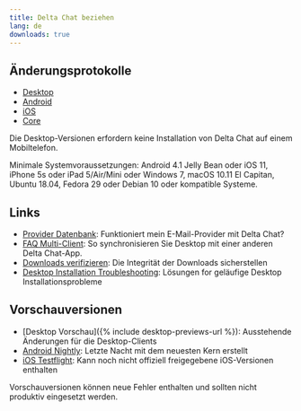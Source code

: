 ```yaml
---
title: Delta Chat beziehen
lang: de
downloads: true
---
```


## Änderungsprotokolle

* [Desktop](https://github.com/deltachat/deltachat-desktop/blob/master/CHANGELOG.md)
* [Android](https://github.com/deltachat/deltachat-android/blob/master/CHANGELOG.md)
* [iOS](https://github.com/deltachat/deltachat-ios/blob/master/CHANGELOG.md)
* [Core](https://github.com/deltachat/deltachat-core-rust/blob/master/CHANGELOG.md)

Die Desktop-Versionen erfordern keine Installation von Delta Chat auf einem Mobiltelefon.

Minimale Systemvoraussetzungen:
Android 4.1 Jelly Bean
oder iOS 11, iPhone 5s oder iPad 5/Air/Mini
oder Windows 7, macOS 10.11 El Capitan, Ubuntu 18.04, Fedora 29 oder Debian 10
oder kompatible Systeme.

## Links

* [Provider Datenbank](https://providers.delta.chat/): Funktioniert mein E-Mail-Provider mit Delta Chat?
* [FAQ Multi-Client](help#multiclient): So synchronisieren Sie Desktop mit einer anderen Delta Chat-App.
* [Downloads verifizieren](verify-downloads): Die Integrität der Downloads sicherstellen
* [Desktop Installation Troubleshooting](https://github.com/deltachat/deltachat-desktop/blob/master/docs/TROUBLESHOOTING.md): Lösungen for geläufige Desktop Installationsprobleme

## Vorschauversionen

* [Desktop Vorschau]({% include desktop-previews-url %}): Ausstehende Änderungen für die Desktop-Clients
* [Android Nightly](https://download.delta.chat/android/nightly/): Letzte Nacht mit dem neuesten Kern erstellt
* [iOS Testflight](https://testflight.apple.com/join/uEMc1NxS): Kann noch nicht offiziell freigegebene iOS-Versionen enthalten

Vorschauversionen können neue Fehler enthalten und sollten nicht produktiv eingesetzt werden.
